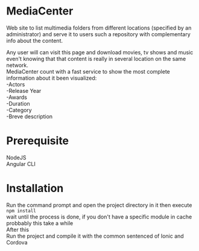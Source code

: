 # MediaCenter
Web site to list multimedia folders from different locations (specified by an administrator) and serve it to users such a repository with complementary info about the content.

Any user will can visit this page and download movies, tv shows and music even't knowing that that content is really in several location on the same network. 
<br>
MediaCenter count with a fast service to show the most complete information about it been visualized:<br>
-Actors <br>
-Release Year <br>
-Awards <br>
-Duration <br>
-Category <br>
-Breve description <br>

# Prerequisite
NodeJS <br>
Angular CLI <br>

# Installation
Run the command prompt and open the project directory in it then execute <br>
<code>npm install</code>
<br>
wait until the process is done, if you don't have a specific module in cache probbably this take a while
<br>
After this <br>
Run the project and compile it with the common sentenced of Ionic and Cordova

